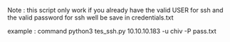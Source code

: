 Note : this script only work if you already have the valid USER for ssh and the valid password for ssh well be save in credentials.txt



example : command python3 tes_ssh.py 10.10.10.183 -u chiv -P pass.txt
